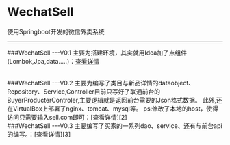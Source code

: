 ﻿# WechatSell
使用Springboot开发的微信外卖系统

---

###WechatSell ---V0.1
主要为搭建环境，其实就用Idea加了点组件(Lombok,Jpa,data.....)：[查看详情][1]  
  
<br/>
###WechatSell ---V0.2
主要为编写了类目与新品详情的dataobject、Repository、Service,Controller目前只写好了联通前台的BuyerProducterControler,主要逻辑就是返回前台需要的Json格式数据。
此外,还在VirtualBox上部署了nginx、tomcat、mysql等。
ps:修改了本地的host，使得访问只需要输入sell.com即可：[查看详情][2]
<br/>
###WechatSell ---V0.3
主要编写了买家的一系列dao、service、还有与前台api的编写。：[查看详情][3] 


  [1]: https://github.com/Wushiyii/WechatSell/commit/6b79dc114c4dcfd5bec7074895ed736f1d91c67f
  [2]: https://github.com/Wushiyii/WechatSell/commit/0720642cfca8dac49c3ede7411d30124350e5e6e
  [3]: https://github.com/Wushiyii/WechatSell/commit/4f7d60257c855044a9187c07399fc01d19eec3a2